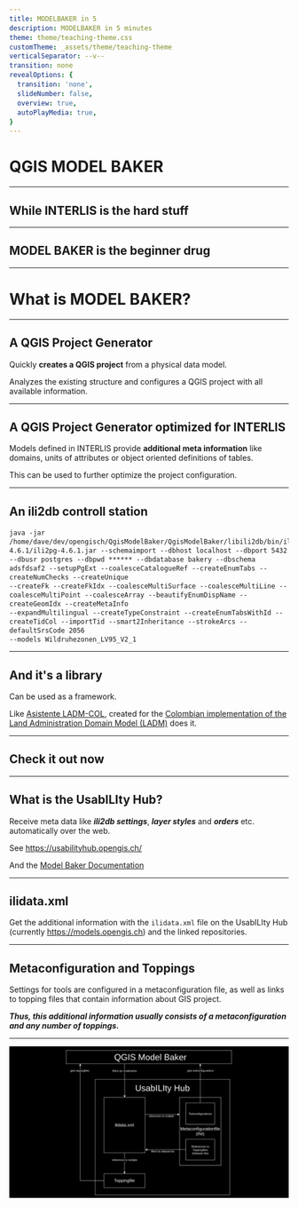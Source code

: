 ```yaml
---
title: MODELBAKER in 5
description: MODELBAKER in 5 minutes
theme: theme/teaching-theme.css
customTheme: _assets/theme/teaching-theme
verticalSeparator: --v--
transition: none
revealOptions: {
  transition: 'none',
  slideNumber: false,
  overview: true,
  autoPlayMedia: true,
}
---
```


# QGIS MODEL BAKER 

---

##  While INTERLIS is the hard stuff

<!-- .slide: data-background="./assets/walter_white.webp" -->

<!-- I might sound like a nerd, but in fact you can get addicted to it. Sometimes ideas appear to model everything in INTERLIS. It's a common thing when you have to do with people using INTERLIS. In fact I thought about to make this presentation (and an abstract and extended version of it) in INTERLIS. -->

---

## MODEL BAKER is the beginner drug

<!-- .slide: data-background="./assets/johnny_depp.webp" -->

---

# What is MODEL BAKER?

---

## A QGIS Project Generator

Quickly **creates a QGIS project** from a physical data model. 

Analyzes the existing structure and configures a QGIS project with all available information. 

---

## A QGIS Project Generator optimized for INTERLIS

Models defined in INTERLIS provide **additional meta information** like domains, units of attributes or object oriented definitions of tables.

This can be used to further optimize the project configuration. 

<!-- Model Baker can use the meta information to configure layer tree, field widgets with conditions, form layouts, relations and much more.-->

---

## An ili2db controll station

```
java -jar /home/dave/dev/opengisch/QgisModelBaker/QgisModelBaker/libili2db/bin/ili2pg-4.6.1/ili2pg-4.6.1.jar --schemaimport --dbhost localhost --dbport 5432 
--dbusr postgres --dbpwd ****** --dbdatabase bakery --dbschema adsfdsaf2 --setupPgExt --coalesceCatalogueRef --createEnumTabs --createNumChecks --createUnique 
--createFk --createFkIdx --coalesceMultiSurface --coalesceMultiLine --coalesceMultiPoint --coalesceArray --beautifyEnumDispName --createGeomIdx --createMetaInfo 
--expandMultilingual --createTypeConstraint --createEnumTabsWithId --createTidCol --importTid --smart2Inheritance --strokeArcs --defaultSrsCode 2056 
--models Wildruhezonen_LV95_V2_1
```

<!-- It provides the user only the needed settings to pass parameters to the ili2db.
Creates the commando for ili2db.
-->

---

## And it's a library

Can be used as a framework.

Like [Asistente LADM-COL](https://github.com/SwissTierrasColombia/Asistente-LADM-COL), created for the [Colombian implementation of the Land Administration Domain Model (LADM)](https://www.proadmintierra.info/) does it.

<!--
Model Baker can be used as a framework for other projects. The plugin [Asistente LADM-COL](https://github.com/SwissTierrasColombia/Asistente-LADM-COL), created for the [Colombian implementation of the Land Administration Domain Model (LADM)](https://www.proadmintierra.info/), uses the Model Baker as a library to implement as much of the specific solution as possible as QGIS core functionality.
-->

---

## Check it out now

<!--
- super_simple_buildings to GPKG
- Wildruhezonen_V2_1.ili, wrz_bundesmodell.xtf, Wildruhezonen_Catalogues_V2_1.xml to Postgres
- show with Repo Wildruhezonen_LV95_V2_1 as well receiving the catalgue from repo to Postgres
- show with usabilityhub
- show with only having the xtf as source
- Import everything
- Show validation and export
-->

---

## What is the UsabILIty Hub?
Receive meta data like ***ili2db settings***, ***layer styles*** and ***orders*** etc. automatically over the web. 

See https://usabilityhub.opengis.ch/

And the [Model Baker Documentation](https://opengisch.github.io/QgisModelBaker/background_info/usabilityhub/modelbaker_integration/)

---

## ilidata.xml
Get the additional information with the `ilidata.xml` file on the UsabILIty Hub (currently https://models.opengis.ch) and the linked repositories. 

---

## Metaconfiguration and Toppings
Settings for tools are configured in a metaconfiguration file, as well as links to topping files that contain information about GIS project.

***Thus, this additional information usually consists of a metaconfiguration and any number of toppings.***

---

![uml](./assets/modelbaker_usabilityhub.png)
